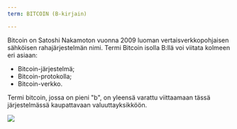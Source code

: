 ```yaml
---
term: BITCOIN (B-kirjain)

---
```

Bitcoin on Satoshi Nakamoton vuonna 2009 luoman vertaisverkkopohjaisen sähköisen rahajärjestelmän nimi. Termi Bitcoin isolla B:llä voi viitata kolmeen eri asiaan:


- Bitcoin-järjestelmä;
- Bitcoin-protokolla;
- Bitcoin-verkko.

Termi bitcoin, jossa on pieni "b", on yleensä varattu viittaamaan tässä järjestelmässä kaupattavaan valuuttayksikköön.

![](../../dictionnaire/assets/41.webp)